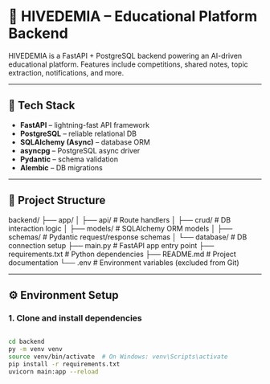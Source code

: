 # 🧠 HIVEDEMIA – Educational Platform Backend

HIVEDEMIA is a FastAPI + PostgreSQL backend powering an AI-driven educational platform. Features include competitions, shared notes, topic extraction, notifications, and more.

---

## 🚀 Tech Stack

- **FastAPI** – lightning-fast API framework
- **PostgreSQL** – reliable relational DB
- **SQLAlchemy (Async)** – database ORM
- **asyncpg** – PostgreSQL async driver
- **Pydantic** – schema validation
- **Alembic** – DB migrations

---

## 📁 Project Structure

backend/
├── app/
│ ├── api/ # Route handlers
│ ├── crud/ # DB interaction logic
│ ├── models/ # SQLAlchemy ORM models
│ ├── schemas/ # Pydantic request/response schemas
│ └── database/ # DB connection setup
├── main.py # FastAPI app entry point
├── requirements.txt # Python dependencies
├── README.md # Project documentation
└── .env # Environment variables (excluded from Git)


---

## ⚙️ Environment Setup

### 1. Clone and install dependencies

```bash

cd backend
py -m venv venv
source venv/bin/activate  # On Windows: venv\Scripts\activate
pip install -r requirements.txt
uvicorn main:app --reload
